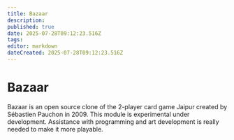 ```yaml
---
title: Bazaar
description: 
published: true
date: 2025-07-28T09:12:23.516Z
tags: 
editor: markdown
dateCreated: 2025-07-28T09:12:23.516Z
---
```


# Bazaar

Bazaar is an open source clone of the 2-player card game Jaipur created by Sébastien Pauchon in 2009. This module is experimental under development. Assistance with programming and art development is really needed to make it more playable.